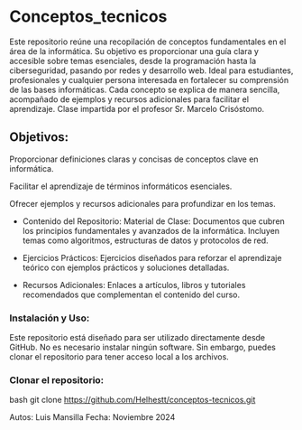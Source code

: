 # Conceptos_tecnicos

Este repositorio reúne una recopilación de conceptos fundamentales en el área de la informática. Su objetivo es proporcionar una guía clara y accesible sobre temas esenciales, desde la programación hasta la ciberseguridad, pasando por redes y desarrollo web. Ideal para estudiantes, profesionales y cualquier persona interesada en fortalecer su comprensión de las bases informáticas. Cada concepto se explica de manera sencilla, acompañado de ejemplos y recursos adicionales para facilitar el aprendizaje. Clase impartida por el profesor Sr. Marcelo Crisóstomo.

## Objetivos:
Proporcionar definiciones claras y concisas de conceptos clave en informática.

Facilitar el aprendizaje de términos informáticos esenciales.

Ofrecer ejemplos y recursos adicionales para profundizar en los temas.

- Contenido del Repositorio:
Material de Clase: Documentos que cubren los principios fundamentales y avanzados de la informática. Incluyen temas como algoritmos, estructuras de datos y protocolos de red.

- Ejercicios Prácticos: Ejercicios diseñados para reforzar el aprendizaje teórico con ejemplos prácticos y soluciones detalladas.

- Recursos Adicionales: Enlaces a artículos, libros y tutoriales recomendados que complementan el contenido del curso.

### Instalación y Uso:
Este repositorio está diseñado para ser utilizado directamente desde GitHub. No es necesario instalar ningún software. Sin embargo, puedes clonar el repositorio para tener acceso local a los archivos.

### Clonar el repositorio:
bash
git clone https://github.com/Helhestt/conceptos-tecnicos.git

Autos: Luis Mansilla
Fecha: Noviembre 2024
